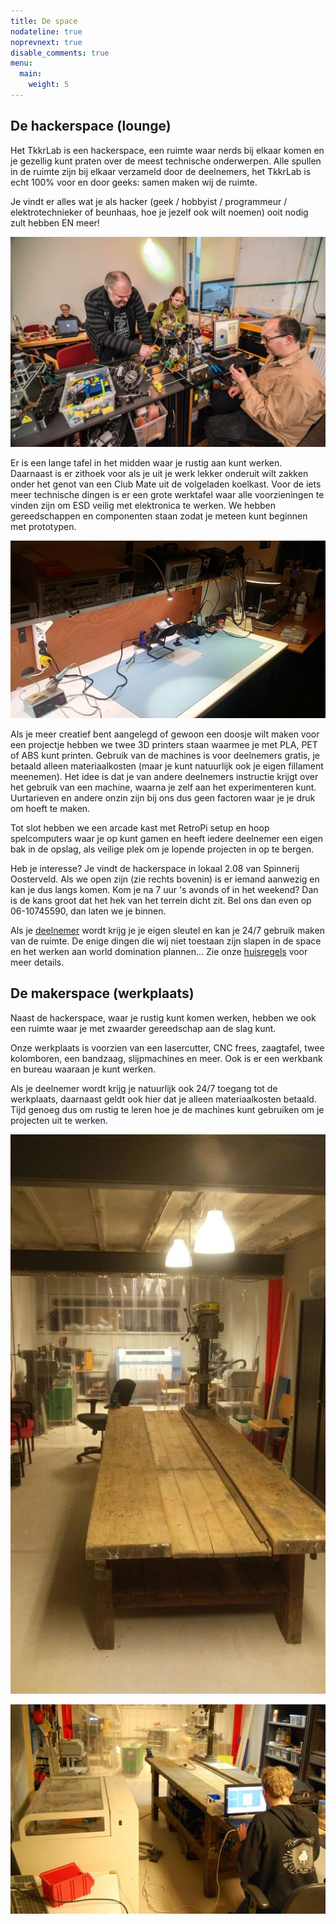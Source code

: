 ```yaml
---
title: De space
nodateline: true
noprevnext: true
disable_comments: true
menu:
  main:
    weight: 5
---
```


## De hackerspace (lounge)

Het TkkrLab is een hackerspace, een ruimte waar nerds bij elkaar komen en je gezellig kunt praten over de meest technische onderwerpen.
Alle spullen in de ruimte zijn bij elkaar verzameld door de deelnemers, het TkkrLab is echt 100% voor en door geeks: samen maken wij de ruimte.

Je vindt er alles wat je als hacker (geek / hobbyist / programmeur / elektrotechnieker of beunhaas, hoe je jezelf ook wilt noemen) ooit nodig zult hebben EN meer!

![space](space1.jpg)

Er is een lange tafel in het midden waar je rustig aan kunt werken. Daarnaast is er zithoek voor als je uit je werk lekker onderuit wilt zakken onder het genot van een Club Mate uit de volgeladen koelkast.
Voor de iets meer technische dingen is er een grote werktafel waar alle voorzieningen te vinden zijn om ESD veilig met elektronica te werken. We hebben gereedschappen en componenten staan zodat je meteen kunt beginnen met prototypen.

![space](space2.jpg)

Als je meer creatief bent aangelegd of gewoon een doosje wilt maken voor een projectje hebben we twee 3D printers staan waarmee je met PLA, PET of ABS kunt printen.
Gebruik van de machines is voor deelnemers gratis, je betaald alleen materiaalkosten (maar je kunt natuurlijk ook je eigen fillament meenemen). Het idee is dat je van andere deelnemers instructie krijgt over het gebruik van een machine,
waarna je zelf aan het experimenteren kunt. Uurtarieven en andere onzin zijn bij ons dus geen factoren waar je je druk om hoeft te maken.

Tot slot hebben we een arcade kast met RetroPi setup en hoop spelcomputers waar je op kunt gamen en heeft iedere deelnemer een eigen bak in de opslag, als veilige plek om je lopende projecten in op te bergen.

Heb je interesse? Je vindt de hackerspace in lokaal 2.08 van Spinnerij Oosterveld. Als we open zijn (zie rechts bovenin) is er iemand aanwezig en kan je dus langs komen.
Kom je na 7 uur 's avonds of in het weekend? Dan is de kans groot dat het hek van het terrein dicht zit. Bel ons dan even op 06-10745590, dan laten we je binnen.

Als je [deelnemer](/deelnemer-worden) wordt krijg je je eigen sleutel en kan je 24/7 gebruik maken van de ruimte. De enige dingen die wij niet toestaan zijn slapen in de space en het werken aan world domination plannen... Zie onze [huisregels](/wiki/Huisregels) voor meer details.

## De makerspace (werkplaats)

Naast de hackerspace, waar je rustig kunt komen werken, hebben we ook een ruimte waar je met zwaarder gereedschap aan de slag kunt.

Onze werkplaats is voorzien van een lasercutter, CNC frees, zaagtafel, twee kolomboren, een bandzaag, slijpmachines en meer. Ook is er een werkbank en bureau waaraan je kunt werken.

Als je deelnemer wordt krijg je natuurlijk ook 24/7 toegang tot de werkplaats, daarnaast geldt ook hier dat je alleen materiaalkosten betaald.
Tijd genoeg dus om rustig te leren hoe je de machines kunt gebruiken om je projecten uit te werken.

![werkplaats](werkplaats1.jpg)

![werkplaats](werkplaats2.jpg)
